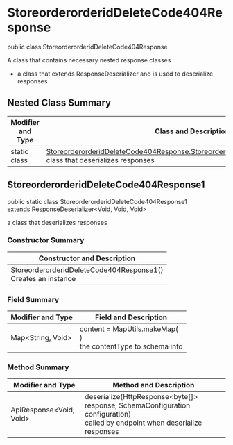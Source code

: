 # StoreorderorderidDeleteCode404Response

public class StoreorderorderidDeleteCode404Response

A class that contains necessary nested response classes
- a class that extends ResponseDeserializer and is used to deserialize responses

## Nested Class Summary
| Modifier and Type | Class and Description |
| ----------------- | --------------------- |
| static class | [StoreorderorderidDeleteCode404Response.StoreorderorderidDeleteCode404Response1](#storeorderorderiddeletecode404response1)<br>class that deserializes responses |

## StoreorderorderidDeleteCode404Response1
public static class StoreorderorderidDeleteCode404Response1<br>
extends ResponseDeserializer<Void, Void, Void>

a class that deserializes responses

### Constructor Summary
| Constructor and Description |
| --------------------------- |
| StoreorderorderidDeleteCode404Response1()<br>Creates an instance |

### Field Summary
| Modifier and Type | Field and Description |
| ----------------- | --------------------- |
| Map<String, Void> | content =  MapUtils.makeMap(<br>)<br>the contentType to schema info |

### Method Summary
| Modifier and Type | Method and Description |
| ----------------- | ---------------------- |
| ApiResponse<Void, Void> | deserialize(HttpResponse<byte[]> response, SchemaConfiguration configuration)<br>called by endpoint when deserialize responses |

